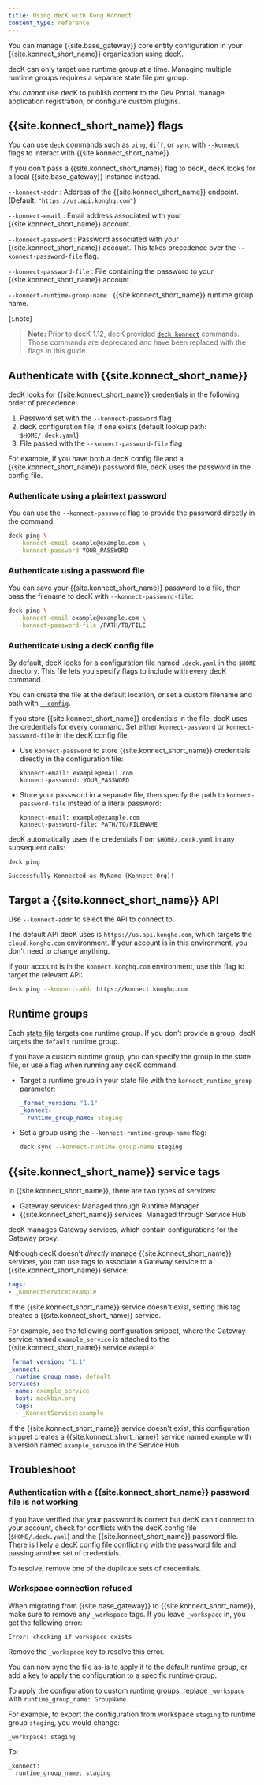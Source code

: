 ```yaml
---
title: Using decK with Kong Konnect
content_type: reference
---
```


You can manage {{site.base_gateway}} core entity configuration in your {{site.konnect_short_name}} organization using decK.

decK can only target one runtime group at a time.
Managing multiple runtime groups requires a separate state file per group.

You _cannot_ use decK to publish content to the Dev Portal, manage application registration, or configure custom plugins.

## {{site.konnect_short_name}} flags

You can use `deck` commands such as `ping`, `diff`, or `sync` with `--konnect` flags to interact with {{site.konnect_short_name}}.

If you don't pass a {{site.konnect_short_name}} flag to decK, decK looks for a local {{site.base_gateway}} instance instead.

`--konnect-addr`
:  Address of the {{site.konnect_short_name}} endpoint. (Default: `"https://us.api.konghq.com"`)

`--konnect-email`
:  Email address associated with your {{site.konnect_short_name}} account.

`--konnect-password`
:  Password associated with your {{site.konnect_short_name}} account.
This takes precedence over the `--konnect-password-file` flag.

`--konnect-password-file`
:  File containing the password to your {{site.konnect_short_name}} account.

`--konnect-runtime-group-name`
:  {{site.konnect_short_name}} runtime group name.

{:.note}
> **Note:** Prior to decK 1.12, decK provided [`deck konnect`](/deck/1.11.x/reference/deck_konnect) commands.
Those commands are deprecated and have been replaced with the flags in this guide.

## Authenticate with {{site.konnect_short_name}}

decK looks for {{site.konnect_short_name}} credentials in the following order of precedence:

1. Password set with the `--konnect-password` flag
2. decK configuration file, if one exists (default lookup path: `$HOME/.deck.yaml`)
3. File passed with the `--konnect-password-file` flag

For example, if you have both a decK config file and a {{site.konnect_short_name}} password file, decK uses the password in the config file.

### Authenticate using a plaintext password

You can use the `--konnect-password` flag to provide the password directly in the command:

```sh
deck ping \
  --konnect-email example@example.com \
  --konnect-password YOUR_PASSWORD
```

### Authenticate using a password file

You can save your {{site.konnect_short_name}}
password to a file, then pass the filename to decK with `--konnect-password-file`:

```sh
deck ping \
  --konnect-email example@example.com \
  --konnect-password-file /PATH/TO/FILE
```

### Authenticate using a decK config file

By default, decK looks for a configuration file named `.deck.yaml` in the `$HOME` directory.
This file lets you specify flags to include with every decK command.

You can create the file at the default location, or set a custom filename and path with [`--config`](/deck/{{page.kong_version}}/reference/deck).

If you store {{site.konnect_short_name}} credentials in the file, decK uses the credentials for every command.
Set either `konnect-password` or `konnect-password-file` in the decK config file.

* Use `konnect-password` to store {{site.konnect_short_name}} credentials directly in the configuration file:

    ```
    konnect-email: example@email.com
    konnect-password: YOUR_PASSWORD
    ```

* Store your password in a separate file, then specify the path to `konnect-password-file` instead of a literal password:

    ```
    konnect-email: example@example.com
    konnect-password-file: PATH/TO/FILENAME
    ```

decK automatically uses the credentials from `$HOME/.deck.yaml` in any subsequent calls:

```
deck ping

Successfully Konnected as MyName (Konnect Org)!
```

## Target a {{site.konnect_short_name}} API

Use `--konnect-addr` to select the API to connect to.

The default API decK uses is `https://us.api.konghq.com`, which targets the `cloud.konghq.com` environment.
If your account is in this environment, you don't need to change anything.

If your account is in the `konnect.konghq.com` environment, use this flag to target the relevant API:

```sh
deck ping --konnect-addr https://konnect.konghq.com
```

## Runtime groups

Each [state file](/deck/{{page.kong_version}}/terminology/#state-files) targets one runtime group.
If you don't provide a group, decK targets the `default` runtime group.

If you have a custom runtime group, you can specify the group in the state file,
or use a flag when running any decK command.

* Target a runtime group in your state file with the `konnect_runtime_group` parameter:

    ```yaml
    _format_version: "1.1"
    _konnect:
      runtime_group_name: staging
    ```

* Set a group using the `--konnect-runtime-group-name` flag:

    ```sh
    deck sync --konnect-runtime-group-name staging
    ```

## {{site.konnect_short_name}} service tags

In {{site.konnect_short_name}}, there are two types of services:
* Gateway services: Managed through Runtime Manager
* {{site.konnect_short_name}} services: Managed through Service Hub

decK manages Gateway services, which contain configurations for the Gateway proxy.

Although decK doesn't _directly_ manage {{site.konnect_short_name}} services, you can use tags to associate a Gateway service to a {{site.konnect_short_name}} service:

```yaml
tags:
- _KonnectService:example
```
If the {{site.konnect_short_name}} service doesn't exist, setting this tag creates a {{site.konnect_short_name}} service.

For example, see the following configuration snippet, where the Gateway service named `example_service` is attached to the {{site.konnect_short_name}} service `example`:

```yaml
_format_version: "1.1"
_konnect:
  runtime_group_name: default
services:
- name: example_service
  host: mockbin.org
  tags:
  - _KonnectService:example
```

If the {{site.konnect_short_name}} service doesn't exist, this configuration snippet creates a {{site.konnect_short_name}} service named `example` with a version named `example_service` in the Service Hub.

## Troubleshoot

### Authentication with a {{site.konnect_short_name}} password file is not working

If you have verified that your password is correct but decK can't connect to your account, check for conflicts with the decK config file (`$HOME/.deck.yaml`) and the {{site.konnect_short_name}} password file.
There is likely a decK config file conflicting with the password file and passing another set of credentials.

To resolve, remove one of the duplicate sets of credentials.

### Workspace connection refused

When migrating from {{site.base_gateway}} to {{site.konnect_short_name}}, make sure to remove any `_workspace` tags. If you leave `_workspace` in, you get the following error:

```
Error: checking if workspace exists
```

Remove the `_workspace` key to resolve this error.

You can now sync the file as-is to apply it to the default runtime group, or add a key to apply the configuration to a specific runtime group.

To apply the configuration to custom runtime groups, replace `_workspace` with `runtime_group_name: GroupName`.

For example, to export the configuration from workspace `staging` to runtime group `staging`, you would change:

```
_workspace: staging
```

To:
```
_konnect:
  runtime_group_name: staging
```
